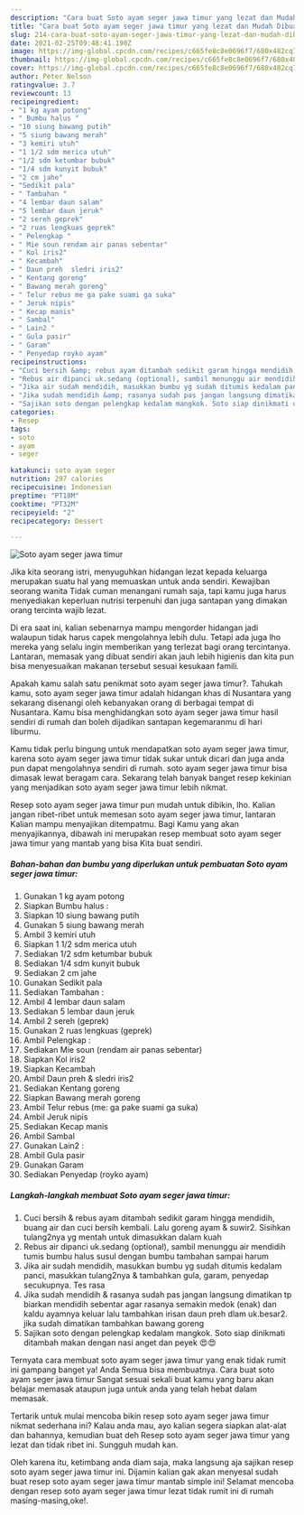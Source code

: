 ```yaml
---
description: "Cara buat Soto ayam seger jawa timur yang lezat dan Mudah Dibuat"
title: "Cara buat Soto ayam seger jawa timur yang lezat dan Mudah Dibuat"
slug: 214-cara-buat-soto-ayam-seger-jawa-timur-yang-lezat-dan-mudah-dibuat
date: 2021-02-25T09:48:41.190Z
image: https://img-global.cpcdn.com/recipes/c665fe8c8e0696f7/680x482cq70/soto-ayam-seger-jawa-timur-foto-resep-utama.jpg
thumbnail: https://img-global.cpcdn.com/recipes/c665fe8c8e0696f7/680x482cq70/soto-ayam-seger-jawa-timur-foto-resep-utama.jpg
cover: https://img-global.cpcdn.com/recipes/c665fe8c8e0696f7/680x482cq70/soto-ayam-seger-jawa-timur-foto-resep-utama.jpg
author: Peter Nelson
ratingvalue: 3.7
reviewcount: 13
recipeingredient:
- "1 kg ayam potong"
- " Bumbu halus "
- "10 siung bawang putih"
- "5 siung bawang merah"
- "3 kemiri utuh"
- "1 1/2 sdm merica utuh"
- "1/2 sdm ketumbar bubuk"
- "1/4 sdm kunyit bubuk"
- "2 cm jahe"
- "Sedikit pala"
- " Tambahan "
- "4 lembar daun salam"
- "5 lembar daun jeruk"
- "2 sereh geprek"
- "2 ruas lengkuas geprek"
- " Pelengkap "
- " Mie soun rendam air panas sebentar"
- " Kol iris2"
- " Kecambah"
- " Daun preh  sledri iris2"
- " Kentang goreng"
- " Bawang merah goreng"
- " Telur rebus me ga pake suami ga suka"
- " Jeruk nipis"
- " Kecap manis"
- " Sambal"
- " Lain2 "
- " Gula pasir"
- " Garam"
- " Penyedap royko ayam"
recipeinstructions:
- "Cuci bersih &amp; rebus ayam ditambah sedikit garam hingga mendidih, buang air dan cuci bersih kembali. Lalu goreng ayam &amp; suwir2. Sisihkan tulang2nya yg mentah untuk dimasukkan dalam kuah"
- "Rebus air dipanci uk.sedang (optional), sambil menunggu air mendidih tumis bumbu halus susul dengan bumbu tambahan sampai harum"
- "Jika air sudah mendidih, masukkan bumbu yg sudah ditumis kedalam panci, masukkan tulang2nya &amp; tambahkan gula, garam, penyedap secukupnya. Tes rasa"
- "Jika sudah mendidih &amp; rasanya sudah pas jangan langsung dimatikan tp biarkan mendidih sebentar agar rasanya semakin medok (enak) dan kaldu ayamnya keluar lalu tambahkan irisan daun preh dlam uk.besar2. jika sudah dimatikan tambahkan bawang goreng"
- "Sajikan soto dengan pelengkap kedalam mangkok. Soto siap dinikmati ditambah makan dengan nasi anget dan peyek 😍😍"
categories:
- Resep
tags:
- soto
- ayam
- seger

katakunci: soto ayam seger 
nutrition: 297 calories
recipecuisine: Indonesian
preptime: "PT18M"
cooktime: "PT32M"
recipeyield: "2"
recipecategory: Dessert

---
```



![Soto ayam seger jawa timur](https://img-global.cpcdn.com/recipes/c665fe8c8e0696f7/680x482cq70/soto-ayam-seger-jawa-timur-foto-resep-utama.jpg)

Jika kita seorang istri, menyuguhkan hidangan lezat kepada keluarga merupakan suatu hal yang memuaskan untuk anda sendiri. Kewajiban seorang  wanita Tidak cuman menangani rumah saja, tapi kamu juga harus menyediakan keperluan nutrisi terpenuhi dan juga santapan yang dimakan orang tercinta wajib lezat.

Di era  saat ini, kalian sebenarnya mampu mengorder hidangan jadi walaupun tidak harus capek mengolahnya lebih dulu. Tetapi ada juga lho mereka yang selalu ingin memberikan yang terlezat bagi orang tercintanya. Lantaran, memasak yang dibuat sendiri akan jauh lebih higienis dan kita pun bisa menyesuaikan makanan tersebut sesuai kesukaan famili. 



Apakah kamu salah satu penikmat soto ayam seger jawa timur?. Tahukah kamu, soto ayam seger jawa timur adalah hidangan khas di Nusantara yang sekarang disenangi oleh kebanyakan orang di berbagai tempat di Nusantara. Kamu bisa menghidangkan soto ayam seger jawa timur hasil sendiri di rumah dan boleh dijadikan santapan kegemaranmu di hari liburmu.

Kamu tidak perlu bingung untuk mendapatkan soto ayam seger jawa timur, karena soto ayam seger jawa timur tidak sukar untuk dicari dan juga anda pun dapat mengolahnya sendiri di rumah. soto ayam seger jawa timur bisa dimasak lewat beragam cara. Sekarang telah banyak banget resep kekinian yang menjadikan soto ayam seger jawa timur lebih nikmat.

Resep soto ayam seger jawa timur pun mudah untuk dibikin, lho. Kalian jangan ribet-ribet untuk memesan soto ayam seger jawa timur, lantaran Kalian mampu menyajikan ditempatmu. Bagi Kamu yang akan menyajikannya, dibawah ini merupakan resep membuat soto ayam seger jawa timur yang mantab yang bisa Kita buat sendiri.

<!--inarticleads1-->

##### Bahan-bahan dan bumbu yang diperlukan untuk pembuatan Soto ayam seger jawa timur:

1. Gunakan 1 kg ayam potong
1. Siapkan  Bumbu halus :
1. Siapkan 10 siung bawang putih
1. Gunakan 5 siung bawang merah
1. Ambil 3 kemiri utuh
1. Siapkan 1 1/2 sdm merica utuh
1. Sediakan 1/2 sdm ketumbar bubuk
1. Sediakan 1/4 sdm kunyit bubuk
1. Sediakan 2 cm jahe
1. Gunakan Sedikit pala
1. Sediakan  Tambahan :
1. Ambil 4 lembar daun salam
1. Sediakan 5 lembar daun jeruk
1. Ambil 2 sereh (geprek)
1. Gunakan 2 ruas lengkuas (geprek)
1. Ambil  Pelengkap :
1. Sediakan  Mie soun (rendam air panas sebentar)
1. Siapkan  Kol iris2
1. Siapkan  Kecambah
1. Ambil  Daun preh &amp; sledri iris2
1. Sediakan  Kentang goreng
1. Siapkan  Bawang merah goreng
1. Ambil  Telur rebus (me: ga pake suami ga suka)
1. Ambil  Jeruk nipis
1. Sediakan  Kecap manis
1. Ambil  Sambal
1. Gunakan  Lain2 :
1. Ambil  Gula pasir
1. Gunakan  Garam
1. Sediakan  Penyedap (royko ayam)




<!--inarticleads2-->

##### Langkah-langkah membuat Soto ayam seger jawa timur:

1. Cuci bersih &amp; rebus ayam ditambah sedikit garam hingga mendidih, buang air dan cuci bersih kembali. Lalu goreng ayam &amp; suwir2. Sisihkan tulang2nya yg mentah untuk dimasukkan dalam kuah
1. Rebus air dipanci uk.sedang (optional), sambil menunggu air mendidih tumis bumbu halus susul dengan bumbu tambahan sampai harum
1. Jika air sudah mendidih, masukkan bumbu yg sudah ditumis kedalam panci, masukkan tulang2nya &amp; tambahkan gula, garam, penyedap secukupnya. Tes rasa
1. Jika sudah mendidih &amp; rasanya sudah pas jangan langsung dimatikan tp biarkan mendidih sebentar agar rasanya semakin medok (enak) dan kaldu ayamnya keluar lalu tambahkan irisan daun preh dlam uk.besar2. jika sudah dimatikan tambahkan bawang goreng
1. Sajikan soto dengan pelengkap kedalam mangkok. Soto siap dinikmati ditambah makan dengan nasi anget dan peyek 😍😍




Ternyata cara membuat soto ayam seger jawa timur yang enak tidak rumit ini gampang banget ya! Anda Semua bisa membuatnya. Cara buat soto ayam seger jawa timur Sangat sesuai sekali buat kamu yang baru akan belajar memasak ataupun juga untuk anda yang telah hebat dalam memasak.

Tertarik untuk mulai mencoba bikin resep soto ayam seger jawa timur nikmat sederhana ini? Kalau anda mau, ayo kalian segera siapkan alat-alat dan bahannya, kemudian buat deh Resep soto ayam seger jawa timur yang lezat dan tidak ribet ini. Sungguh mudah kan. 

Oleh karena itu, ketimbang anda diam saja, maka langsung aja sajikan resep soto ayam seger jawa timur ini. Dijamin kalian gak akan menyesal sudah buat resep soto ayam seger jawa timur mantab simple ini! Selamat mencoba dengan resep soto ayam seger jawa timur lezat tidak rumit ini di rumah masing-masing,oke!.

